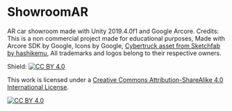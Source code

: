 # ShowroomAR
AR car showroom made with Unity 2019.4.0f1 and Google Arcore.
Credits:
This is a non commercial project made for educational purposes,
Made with Arcore SDK by Google,
Icons by Google,
[Cybertruck asset from Sketchfab by hashikemu](https://sketchfab.com/3d-models/tesla-cybertruck-657e71b3e2ad468196668e9c9df708fb),
All trademarks and logos belong to their respective owners.

Shield: [![CC BY 4.0][cc-by-shield]][cc-by]

This work is licensed under a
[Creative Commons Attribution-ShareAlike 4.0 International License][cc-by].

[![CC BY 4.0][cc-by-image]][cc-by]

[cc-by]: http://creativecommons.org/licenses/by/4.0/
[cc-by-image]: https://i.creativecommons.org/l/by/4.0/88x31.png
[cc-by-shield]: https://img.shields.io/badge/License-CC%20BY%204.0-lightgrey.svg
